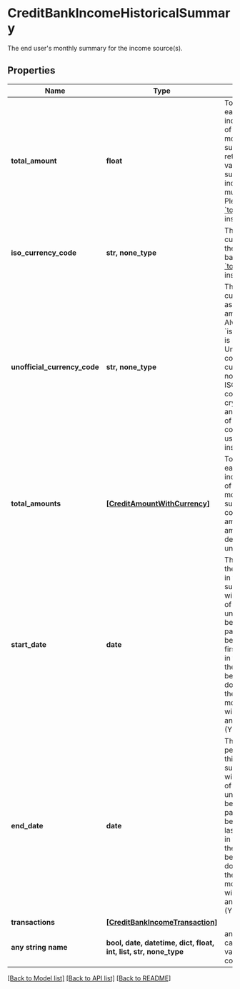 # CreditBankIncomeHistoricalSummary

The end user's monthly summary for the income source(s).

## Properties
Name | Type | Description | Notes
------------ | ------------- | ------------- | -------------
**total_amount** | **float** | Total amount of earnings for the income source(s) of the user for the month in the summary. This may return an incorrect value if the summary includes income sources in multiple currencies. Please use [&#x60;total_amounts&#x60;](https://plaid.com/docs/api/products/income/#credit-bank_income-get-response-bank-income-items-bank-income-sources-historical-summary-total-amounts) instead. | [optional] 
**iso_currency_code** | **str, none_type** | The ISO 4217 currency code of the amount or balance. Please use [&#x60;total_amounts&#x60;](https://plaid.com/docs/api/products/income/#credit-bank_income-get-response-bank-income-items-bank-income-sources-historical-summary-total-amounts) instead. | [optional] 
**unofficial_currency_code** | **str, none_type** | The unofficial currency code associated with the amount or balance. Always &#x60;null&#x60; if &#x60;iso_currency_code&#x60; is non-null. Unofficial currency codes are used for currencies that do not have official ISO currency codes, such as cryptocurrencies and the currencies of certain countries. Please use [&#x60;total_amounts&#x60;](https://plaid.com/docs/api/products/income/#credit-bank_income-get-response-bank-income-items-bank-income-sources-historical-summary-total-amounts) instead. | [optional] 
**total_amounts** | [**[CreditAmountWithCurrency]**](CreditAmountWithCurrency.md) | Total amount of earnings for the income source(s) of the user for the month in the summary. This can contain multiple amounts, with each amount denominated in one unique currency. | [optional] 
**start_date** | **date** | The start date of the period covered in this monthly summary. This date will be the first day of the month, unless the month being covered is a partial month because it is the first month included in the summary and the date range being requested does not begin with the first day of the month. The date will be returned in an ISO 8601 format (YYYY-MM-DD). | [optional] 
**end_date** | **date** | The end date of the period included in this monthly summary. This date will be the last day of the month, unless the month being covered is a partial month because it is the last month included in the summary and the date range being requested does not end with the last day of the month. The date will be returned in an ISO 8601 format (YYYY-MM-DD). | [optional] 
**transactions** | [**[CreditBankIncomeTransaction]**](CreditBankIncomeTransaction.md) |  | [optional] 
**any string name** | **bool, date, datetime, dict, float, int, list, str, none_type** | any string name can be used but the value must be the correct type | [optional]

[[Back to Model list]](../README.md#documentation-for-models) [[Back to API list]](../README.md#documentation-for-api-endpoints) [[Back to README]](../README.md)


